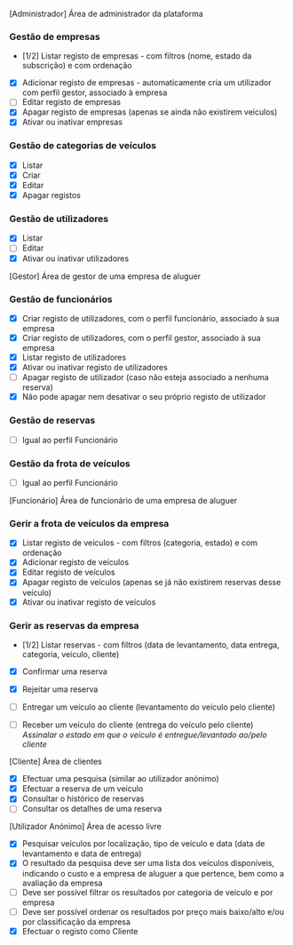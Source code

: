 [Administrador] Área de administrador da plataforma
### Gestão de empresas
- [1/2] Listar registo de empresas - com filtros (nome, estado da subscrição) e com ordenação
- [x] Adicionar registo de empresas - automaticamente cria um utilizador com perfil gestor, associado à empresa
- [ ] Editar registo de empresas
- [x] Apagar registo de empresas (apenas se ainda não existirem veículos)
- [x] Ativar ou inativar empresas

### Gestão de categorias de veículos
- [x] Listar
- [x] Criar
- [x] Editar
- [x] Apagar registos

### Gestão de utilizadores
- [x] Listar
- [ ] Editar
- [x] Ativar ou inativar utilizadores

[Gestor] Área de gestor de uma empresa de aluguer
### Gestão de funcionários
- [x] Criar registo de utilizadores, com o perfil funcionário, associado à sua empresa
- [x] Criar registo de utilizadores, com o perfil gestor, associado à sua empresa
- [x] Listar registo de utilizadores
- [x] Ativar ou inativar registo de utilizadores
- [ ] Apagar registo de utilizador (caso não esteja associado a nenhuma reserva)
- [x] Não pode apagar nem desativar o seu próprio registo de utilizador

### Gestão de reservas
- [ ] Igual ao perfil Funcionário

### Gestão da frota de veículos 
- [ ] Igual ao perfil Funcionário

[Funcionário] Área de funcionário de uma empresa de aluguer
### Gerir a frota de veículos da empresa

- [x] Listar registo de veículos - com filtros (categoria, estado) e com ordenação
- [x] Adicionar registo de veículos
- [x] Editar registo de veículos
- [x] Apagar registo de veículos (apenas se já não existirem reservas desse veículo)
- [x] Ativar ou inativar registo de veículos

### Gerir as reservas da empresa

- [1/2] Listar reservas - com filtros (data de levantamento, data entrega, categoria, veículo, cliente)
- [x] Confirmar uma reserva
- [x] Rejeitar uma reserva
- [ ] Entregar um veículo ao cliente (levantamento do veículo pelo cliente) 
- [ ] Receber um veículo do cliente (entrega do veículo pelo cliente)
_Assinalar o estado em que o veículo é entregue/levantado ao/pelo cliente_


[Cliente] Área de clientes
- [x] Efectuar uma pesquisa (similar ao utilizador anónimo)
- [x] Efectuar a reserva de um veículo
- [x] Consultar o histórico de reservas
- [ ] Consultar os detalhes de uma reserva

[Utilizador Anónimo] Área de acesso livre
- [x] Pesquisar veículos por localização, tipo de veículo e data (data de levantamento e data de entrega)
- [x] O resultado da pesquisa deve ser uma lista dos veículos disponíveis, indicando o custo e a empresa de aluguer a que pertence, bem como a avaliação da empresa
- [ ] Deve ser possível filtrar os resultados por categoria de veículo e por empresa
- [ ] Deve ser possível ordenar os resultados por preço mais baixo/alto e/ou por classificação da empresa
- [x] Efectuar o registo como Cliente
